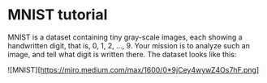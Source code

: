 # MNIST tutorial

MNIST is a dataset containing tiny gray-scale images, each showing a handwritten digit, that is, 0, 1, 2, …, 9. Your mission is to analyze such an image, and tell what digit is written there. The dataset looks like this:

![MNIST][https://miro.medium.com/max/1600/0*9jCey4wywZ4Os7hF.png]
